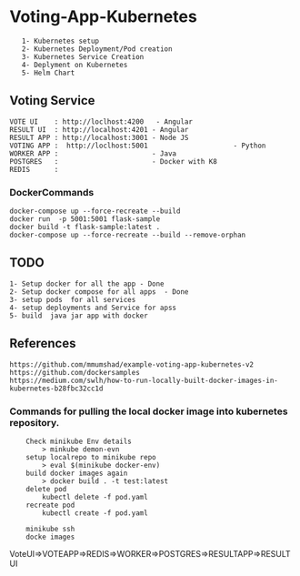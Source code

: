 # Voting-App-Kubernetes
       1- Kubernetes setup
       2- Kubernetes Deployment/Pod creation
       3- Kubernetes Service Creation
       4- Deplyment on Kubernetes
       5- Helm Chart

## Voting Service



    VOTE UI    : http://loclhost:4200   - Angular
    RESULT UI  : http://localhost:4201 - Angular 
    RESULT APP : http://localhost:3001 - Node JS
    VOTING APP :  http://loclhost:5001                     - Python
    WORKER APP :                       - Java
    POSTGRES   :                       - Docker with K8
    REDIS      :

### DockerCommands

    docker-compose up --force-recreate --build
    docker run  -p 5001:5001 flask-sample
    docker build -t flask-sample:latest .
    docker-compose up --force-recreate --build --remove-orphan

    
    
## TODO

    1- Setup docker for all the app - Done
    2- Setup docker compose for all apps  - Done
    3- setup pods  for all services
    4- setup deployments and Service for apss
    5- build  java jar app with docker 


## References

    https://github.com/mmumshad/example-voting-app-kubernetes-v2
    https://github.com/dockersamples
    https://medium.com/swlh/how-to-run-locally-built-docker-images-in-kubernetes-b28fbc32cc1d


### Commands for pulling the local docker image into kubernetes repository.

        Check minikube Env details 
            > minkube demon-evn
        setup localrepo to minikube repo
            > eval $(minikube docker-env)
        build docker images again
            > docker build . -t test:latest
        delete pod
            kubectl delete -f pod.yaml
        recreate pod
            kubectl create -f pod.yaml

        minikube ssh
        docke images 

        
VoteUI=>VOTEAPP=>REDIS=>WORKER=>POSTGRES=>RESULTAPP=>RESULTUI
